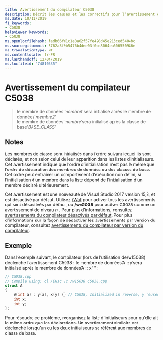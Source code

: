 ```yaml
---
title: Avertissement du compilateur C5038
description: Décrit les causes et les correctifs pour l’avertissement du compilateur C5038.
ms.date: 10/11/2019
f1_keywords:
- C5038
helpviewer_keywords:
- C5038
ms.openlocfilehash: fadb66fd1c1e8a02f57fe420d45e213ced5404bc
ms.sourcegitcommit: 8762a3f9b5476b4dee03f0ee8064ea606550986e
ms.translationtype: MT
ms.contentlocale: fr-FR
ms.lasthandoff: 12/04/2019
ms.locfileid: "74810635"
---
```

# <a name="compiler-warning-c5038"></a>Avertissement du compilateur C5038

> le membre de données'*membre1*'sera initialisé après le membre de données'*membre2*' \
> le membre de données'*membre*'sera initialisé après la classe de base'*BASE_CLASS*'

## <a name="remarks"></a>Notes

Les membres de classe sont initialisés dans l’ordre suivant lequel ils sont déclarés, et non selon celui de leur apparition dans les listes d’initialiseurs. Cet avertissement indique que l’ordre d’initialisation n’est pas le même que l’ordre de déclaration des membres de données ou des classes de base. Cet ordre peut entraîner un comportement d’exécution non défini, si l’initialisation d’un membre dans la liste dépend de l’initialisation d’un membre déclaré ultérieurement.

Cet avertissement est une nouveauté de Visual Studio 2017 version 15,3, et est désactivé par défaut. Utilisez [/Wall](../../build/reference/compiler-option-warning-level.md) pour activer tous les avertissements qui sont désactivés par défaut, ou __/w__*n*__5038__ pour activer C5038 comme un avertissement de niveau *n* . Pour plus d’informations, consultez [avertissements du compilateur désactivés par défaut](../../preprocessor/compiler-warnings-that-are-off-by-default.md). Pour plus d’informations sur la façon de désactiver les avertissements par version du compilateur, consultez [avertissements du compilateur par version du compilateur](compiler-warnings-by-compiler-version.md).

## <a name="example"></a>Exemple

Dans l’exemple suivant, le compilateur (lors de l’utilisation de/w15038) déclenche l’avertissement C5038 : le membre de données’A :: y’sera initialisé après le membre de données’A :: x' " :

```cpp
// C5038.cpp
// Compile using: cl /EHsc /c /w15038 C5038.cpp
struct A
{
    A(int a) : y(a), x(y) {} // C5038, Initialized in reverse, y reused
    int x;
    int y;
};
```

Pour résoudre ce problème, réorganisez la liste d’initialiseurs pour qu’elle ait le même ordre que les déclarations. Un avertissement similaire est déclenché lorsqu’un ou les deux initialiseurs se réfèrent aux membres de classe de base.

